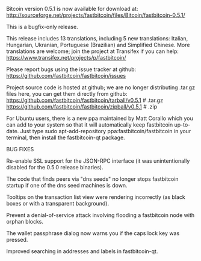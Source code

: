 Bitcoin version 0.5.1 is now available for download at:
http://sourceforge.net/projects/fastbitcoin/files/Bitcoin/fastbitcoin-0.5.1/

This is a bugfix-only release.

This release includes 13 translations, including 5 new translations:
Italian, Hungarian, Ukranian, Portuguese (Brazilian) and Simplified Chinese.
More translations are welcome; join the project at Transifex if you can help:
https://www.transifex.net/projects/p/fastbitcoin/

Please report bugs using the issue tracker at github:
https://github.com/fastbitcoin/fastbitcoin/issues

Project source code is hosted at github; we are no longer
distributing .tar.gz files here, you can get them
directly from github:
https://github.com/fastbitcoin/fastbitcoin/tarball/v0.5.1  # .tar.gz
https://github.com/fastbitcoin/fastbitcoin/zipball/v0.5.1  # .zip

For Ubuntu users, there is a new ppa maintained by Matt Corallo which
you can add to your system so that it will automatically keep
fastbitcoin up-to-date.  Just type
sudo apt-add-repository ppa:fastbitcoin/fastbitcoin
in your terminal, then install the fastbitcoin-qt package.


BUG FIXES

Re-enable SSL support for the JSON-RPC interface (it was unintentionally
disabled for the 0.5.0 release binaries).

The code that finds peers via "dns seeds" no longer stops fastbitcoin startup
if one of the dns seed machines is down.

Tooltips on the transaction list view were rendering incorrectly (as black boxes
or with a transparent background).

Prevent a denial-of-service attack involving flooding a fastbitcoin node with
orphan blocks.

The wallet passphrase dialog now warns you if the caps lock key was pressed.

Improved searching in addresses and labels in fastbitcoin-qt.
